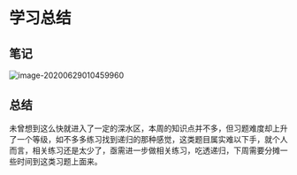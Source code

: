 # 学习总结

## 笔记

![image-20200629010459960](https://i.loli.net/2020/06/29/nZoM6OXdvfsPQtY.png)

## 总结

未曾想到这么快就进入了一定的深水区，本周的知识点并不多，但习题难度却上升了一个等级，如不多多练习找到递归的那种感觉，这类题目属实难以下手，就个人而言，相关练习还是太少了，亟需进一步做相关练习，吃透递归，下周需要分摊一些时间到这类习题上面来。